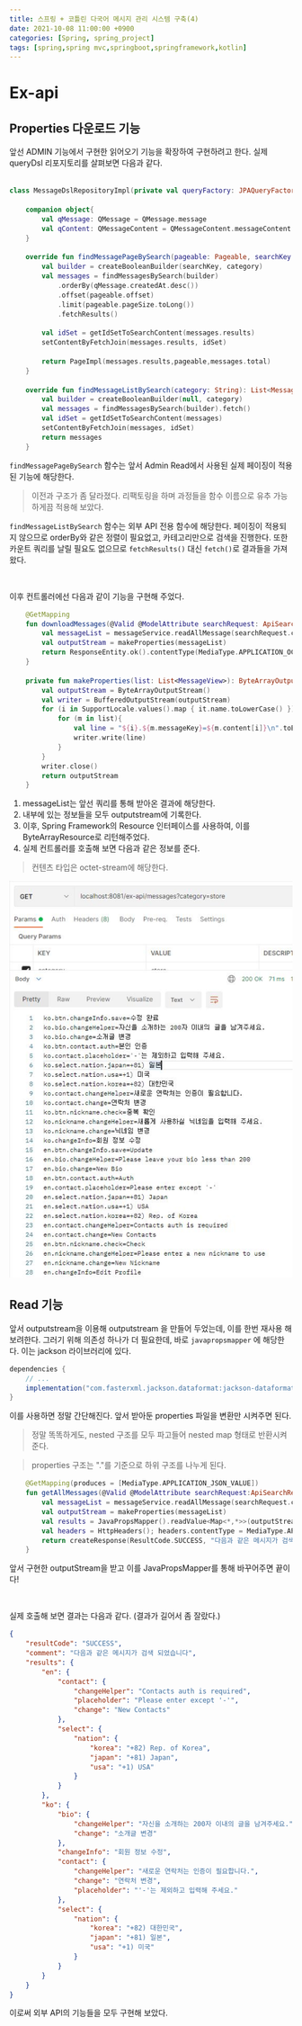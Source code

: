 ```yaml
---
title: 스프링 + 코틀린 다국어 메시지 관리 시스템 구축(4)
date: 2021-10-08 11:00:00 +0900
categories: [Spring, spring_project]
tags: [spring,spring mvc,springboot,springframework,kotlin]
---
```


# Ex-api 

## Properties 다운로드 기능

앞선 ADMIN 기능에서 구현한 읽어오기 기능을 확장하여 구현하려고 한다. 실제 queryDsl 리포지토리를 살펴보면 다음과 같다.

```kotlin

class MessageDslRepositoryImpl(private val queryFactory: JPAQueryFactory): MessageDslRepository{

    companion object{
        val qMessage: QMessage = QMessage.message
        val qContent: QMessageContent = QMessageContent.messageContent
    }

    override fun findMessagePageBySearch(pageable: Pageable, searchKey: String, category: String): Page<MessageView> {
        val builder = createBooleanBuilder(searchKey, category)
        val messages = findMessagesBySearch(builder)
            .orderBy(qMessage.createdAt.desc())
            .offset(pageable.offset)
            .limit(pageable.pageSize.toLong())
            .fetchResults()

        val idSet = getIdSetToSearchContent(messages.results)
        setContentByFetchJoin(messages.results, idSet)

        return PageImpl(messages.results,pageable,messages.total)
    }

    override fun findMessageListBySearch(category: String): List<MessageView> {
        val builder = createBooleanBuilder(null, category)
        val messages = findMessagesBySearch(builder).fetch()
        val idSet = getIdSetToSearchContent(messages)
        setContentByFetchJoin(messages, idSet)
        return messages
    }

```

`findMessagePageBySearch` 함수는 앞서 Admin Read에서 사용된 실제 페이징이 적용된 기능에 해당한다.
> 이전과 구조가 좀 달라졌다. 리팩토링을 하며 과정들을 함수 이름으로 유추 가능하게끔 적용해 보았다.

`findMessageListBySearch` 함수는 외부 API 전용 함수에 해당한다. 페이징이 적용되지 않으므로 orderBy와 같은 정렬이 필요없고, 카테고리만으로 검색을 진행한다.
또한 카운트 쿼리를 날릴 필요도 없으므로 `fetchResults()` 대신 `fetch()`로 결과들을 가져왔다.

<br/>

이후 컨트롤러에선 다음과 같이 기능을 구현해 주었다.

```kotlin
    @GetMapping
    fun downloadMessages(@Valid @ModelAttribute searchRequest: ApiSearchRequest): ResponseEntity<Resource> {
        val messageList = messageService.readAllMessage(searchRequest.category)
        val outputStream = makeProperties(messageList)
        return ResponseEntity.ok().contentType(MediaType.APPLICATION_OCTET_STREAM).body(ByteArrayResource(outputStream.toByteArray()))
    }

    private fun makeProperties(list: List<MessageView>): ByteArrayOutputStream {
        val outputStream = ByteArrayOutputStream()
        val writer = BufferedOutputStream(outputStream)
        for (i in SupportLocale.values().map { it.name.toLowerCase() }){
            for (m in list){
                val line = "${i}.${m.messageKey}=${m.content[i]}\n".toByteArray()
                writer.write(line)
            }
        }
        writer.close()
        return outputStream
    }
```

1. messageList는 앞선 쿼리를 통해 받아온 결과에 해당한다.
2. 내부에 있는 정보들을 모두 outputstream에 기록한다.
3. 이후, Spring Framework의 Resource 인터페이스를 사용하여, 이를 ByteArrayResource로 리턴해주었다.
4. 실제 컨트롤러를 호출해 보면 다음과 같은 정보를 준다.
> 컨텐츠 타입은 octet-stream에 해당한다.

<img src="/assets/img/multilangproject/3.JPG">

## Read 기능

앞서 outputstream을 이용해 outputstream 을 만들어 두었는데, 이를 한번 재사용 해보려한다. 그러기 위해 의존성 하나가 더 필요한데, 바로
`javapropsmapper` 에 해당한다. 이는 jackson 라이브러리에 있다.

```groovy
dependencies {
    // ...
    implementation("com.fasterxml.jackson.dataformat:jackson-dataformat-properties:2.12.4")
}
```

이를 사용하면 정말 간단해진다. 앞서 받아둔 properties 파일을 변환만 시켜주면 된다.
> 정말 똑똑하게도, nested 구조를 모두 파고들어 nested map 형태로 반환시켜준다. 

> properties 구조는 "."를 기준으로 하위 구조를 나누게 된다.

```kotlin
    @GetMapping(produces = [MediaType.APPLICATION_JSON_VALUE])
    fun getAllMessages(@Valid @ModelAttribute searchRequest:ApiSearchRequest): ResponseEntity<BaseResponse>{
        val messageList = messageService.readAllMessage(searchRequest.category)
        val outputStream = makeProperties(messageList)
        val results = JavaPropsMapper().readValue<Map<*,*>>(outputStream.toString())
        val headers = HttpHeaders(); headers.contentType = MediaType.APPLICATION_JSON
        return createResponse(ResultCode.SUCCESS, "다음과 같은 메시지가 검색 되었습니다",results,headers)
    }
```

앞서 구현한 outputStream을 받고 이를 JavaPropsMapper를 통해 바꾸어주면 끝이다!

<br/>

실제 호출해 보면 결과는 다음과 같다. (결과가 길어서 좀 잘랐다.)

```json
{
    "resultCode": "SUCCESS",
    "comment": "다음과 같은 메시지가 검색 되었습니다",
    "results": {
        "en": {
            "contact": {
                "changeHelper": "Contacts auth is required",
                "placeholder": "Please enter except '-'",
                "change": "New Contacts"
            },
            "select": {
                "nation": {
                    "korea": "+82) Rep. of Korea",
                    "japan": "+81) Japan",
                    "usa": "+1) USA"
                }
            }
        },
        "ko": {
            "bio": {
                "changeHelper": "자신을 소개하는 200자 이내의 글을 남겨주세요.",
                "change": "소개글 변경"
            },
            "changeInfo": "회원 정보 수정",
            "contact": {
                "changeHelper": "새로운 연락처는 인증이 필요합니다.",
                "change": "연락처 변경",
                "placeholder": "'-'는 제외하고 입력해 주세요."
            },
            "select": {
                "nation": {
                    "korea": "+82) 대한민국",
                    "japan": "+81) 일본",
                    "usa": "+1) 미국"
                }
            }
        }
    }
}
```

이로써 외부 API의 기능들을 모두 구현해 보았다.
